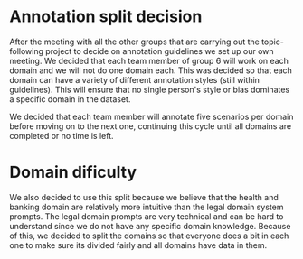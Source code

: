 # Annotation split decision
After the meeting with all the other groups that are carrying out the topic-following project to decide on annotation guidelines we set up our own meeting. We decided that each team member of group 6 will work on each domain and we will not do one domain each. This was decided so that each domain can have a variety of different annotation styles (still within guidelines). This will ensure that no single person's style or bias dominates a specific domain in the dataset.

We decided that each team member will annotate five scenarios per domain before moving on to the next one, continuing this cycle until all domains are completed or no time is left.

# Domain dificulty 
We also decided to use this split because we believe that the health and banking domain are relatively more intuitive than the legal domain system prompts. The legal domain prompts are very technical and can be hard to understand since we do not have any specific domain knowledge. Because of this, we decided to split the domains so that everyone does a bit in each one to make sure its divided fairly and all domains have data in them. 
